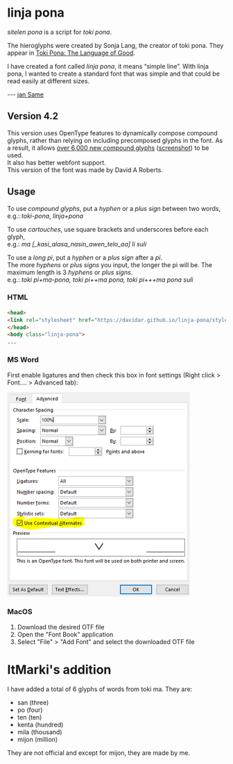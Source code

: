 # linja pona

*sitelen pona* is a script for *toki pona*.

The hieroglyphs were created by Sonja Lang, the creator of toki pona.
They appear in [Toki Pona: The Language of Good](https://tokipona.org/).

I have created a font called *linja pona*, it means “simple line”.
With linja pona, I wanted to create a standard font that was simple and that could be read easily at different sizes.

--- [jan Same](https://musilili.net/linja-pona/)

## Version 4.2

This version uses OpenType features to dynamically compose compound glyphs, rather than relying on including precomposed glyphs in the font. 
As a result, it allows [over 6,000 new compound glyphs](https://davidar.github.io/linja-pona/nimi) ([screenshot](images/nimi.png)) to be used.   
It also has better webfont support.   
This version of the font was made by David A Roberts.

## Usage

To use *compound glyphs*, put a *hyphen* or a *plus sign* between two words,  
e.g.: *toki-pona*, *linja+pona*

To use *cartouches*, use square brackets and underscores before each glyph,  
e.g.: *ma [_kasi_alasa_nasin_awen_telo_aa] li suli*

To use a *long pi*, put a *hyphen* or a *plus sign* after a *pi*.   
The more *hyphens* or *plus signs* you input, the longer the pi will be. The maximum length is 3 *hyphens* or *plus signs*.  
e.g.: *toki pi+ma-pona, toki pi++ma pona, toki pi+++ma pona suli*

### HTML

```html
<head>
<link rel="stylesheet" href="https://davidar.github.io/linja-pona/stylesheet.css">
</head>
<body class="linja-pona">
...
```

### MS Word

First enable ligatures and then check this box in font settings (Right click > Font.... > Advanced tab):

![screenshot from jan Nijata](images/msword.png)

### MacOS

1. Download the desired OTF file
2. Open the "Font Book" application
3. Select "File" > "Add Font" and select the downloaded OTF file

# ItMarki's addition

I have added a total of 6 glyphs of words from toki ma. They are:
* san (three)
* po (four)
* ten (ten)
* kenta (hundred)
* mila (thousand)
* mijon (million)

They are not official and except for mijon, they are made by me.
